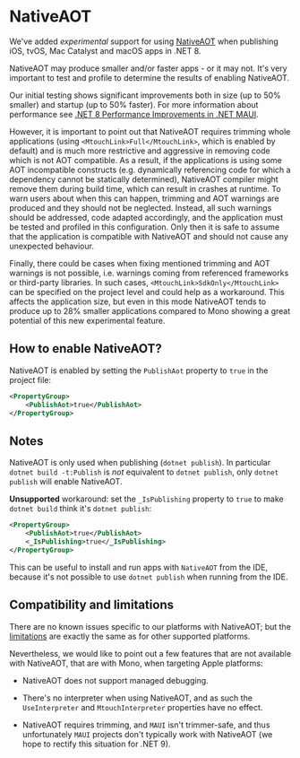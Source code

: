 # NativeAOT

We've added *experimental* support for using [NativeAOT][1] when publishing iOS,
tvOS, Mac Catalyst and macOS apps in .NET 8.

NativeAOT may produce smaller and/or faster apps - or it may not. It's very
important to test and profile to determine the results of enabling NativeAOT.

Our initial testing shows significant improvements both in size (up
to 50% smaller) and startup (up to 50% faster). For more information about
performance see [.NET 8 Performance Improvements in .NET MAUI][3].

However, it is important to point out that NativeAOT requires trimming whole
applications (using `<MtouchLink>Full</MtouchLink>`, which is enabled by
default) and is much more restrictive and aggressive in removing code which is
not AOT compatible. As a result, if the applications is using some AOT
incompatible constructs (e.g. dynamically referencing code for which a
dependency cannot be statically determined), NativeAOT compiler might remove
them during build time, which can result in crashes at runtime. To warn users
about when this can happen, trimming and AOT warnings are produced and they
should not be neglected. Instead, all such warnings should be addressed, code
adapted accordingly, and the application must be tested and profiled in this
configuration. Only then it is safe to assume that the application is
compatible with NativeAOT and should not cause any unexpected behaviour.

Finally, there could be cases when fixing mentioned trimming and AOT warnings
is not possible, i.e. warnings coming from referenced frameworks or
third-party libraries. In such cases, `<MtouchLink>SdkOnly</MtouchLink>` can
be specified on the project level and could help as a workaround. This affects
the application size, but even in this mode NativeAOT tends to produce up to
28% smaller applications compared to Mono showing a great potential of this
new experimental feature.

## How to enable NativeAOT?

NativeAOT is enabled by setting the `PublishAot` property to `true` in the project file:

```xml
<PropertyGroup>
	<PublishAot>true</PublishAot>
</PropertyGroup>
```

## Notes

NativeAOT is only used when publishing (`dotnet publish`). In particular
`dotnet build -t:Publish` is _not_ equivalent to `dotnet publish`, only
`dotnet publish` will enable NativeAOT.

**Unsupported** workaround: set the `_IsPublishing` property to `true` to make
`dotnet build` think it's `dotnet publish`:

```xml
<PropertyGroup>
	<PublishAot>true</PublishAot>
	<_IsPublishing>true</_IsPublishing>
</PropertyGroup>
```

This can be useful to install and run apps with `NativeAOT` from the IDE,
because it's not possible to use `dotnet publish` when running from the IDE.

## Compatibility and limitations

There are no known issues specific to our platforms with NativeAOT; but the
[limitations][2] are exactly the same as for other supported platforms.

Nevertheless, we would like to point out a few features that are not available
with NativeAOT, that are with Mono, when targeting Apple platforms:

- NativeAOT does not support managed debugging.

- There's no interpreter when using NativeAOT, and as such the
  `UseInterpreter` and `MtouchInterpreter` properties have no effect.

- NativeAOT requires trimming, and `MAUI` isn't trimmer-safe, and thus
  unfortunately `MAUI` projects don't typically work with NativeAOT (we hope
  to rectify this situation for .NET 9).

[1]: https://learn.microsoft.com/en-us/dotnet/core/deploying/native-aot
[2]: https://learn.microsoft.com/en-us/dotnet/core/deploying/native-aot/?tabs=net8plus%2Cwindows#limitations-of-native-aot-deployment
[3]: https://devblogs.microsoft.com/dotnet/dotnet-8-performance-improvements-in-dotnet-maui/
